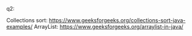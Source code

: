 
q2:

Collections sort: https://www.geeksforgeeks.org/collections-sort-java-examples/
ArrayList: https://www.geeksforgeeks.org/arraylist-in-java/
